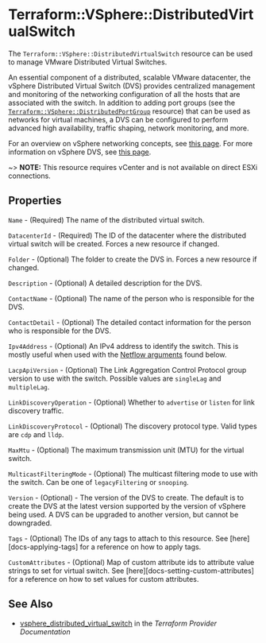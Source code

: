 # Terraform::VSphere::DistributedVirtualSwitch

The `Terraform::VSphere::DistributedVirtualSwitch` resource can be used to manage VMware
Distributed Virtual Switches.

An essential component of a distributed, scalable VMware datacenter, the
vSphere Distributed Virtual Switch (DVS) provides centralized management and
monitoring of the networking configuration of all the hosts that are associated
with the switch. In addition to adding port groups (see the
[`Terraform::VSphere::DistributedPortGroup`][distributed-port-group] resource) that can
be used as networks for virtual machines, a DVS can be configured to perform
advanced high availability, traffic shaping, network monitoring, and more.

For an overview on vSphere networking concepts, see [this
page][ref-vsphere-net-concepts]. For more information on vSphere DVS, see [this
page][ref-vsphere-dvs].

[distributed-port-group]: /docs/providers/vsphere/r/distributed_port_group.html
[ref-vsphere-net-concepts]: https://docs.vmware.com/en/VMware-vSphere/6.5/com.vmware.vsphere.networking.doc/GUID-2B11DBB8-CB3C-4AFF-8885-EFEA0FC562F4.html
[ref-vsphere-dvs]: https://docs.vmware.com/en/VMware-vSphere/6.5/com.vmware.vsphere.networking.doc/GUID-375B45C7-684C-4C51-BA3C-70E48DFABF04.html

~> **NOTE:** This resource requires vCenter and is not available on direct ESXi
connections.

## Properties

`Name` - (Required) The name of the distributed virtual switch.

`DatacenterId` - (Required) The ID of the datacenter where the distributed
virtual switch will be created. Forces a new resource if changed.

`Folder` - (Optional) The folder to create the DVS in. Forces a new resource
if changed.

`Description` - (Optional) A detailed description for the DVS.

`ContactName` - (Optional) The name of the person who is responsible for the
DVS.

`ContactDetail` - (Optional) The detailed contact information for the person
who is responsible for the DVS.

`Ipv4Address` - (Optional) An IPv4 address to identify the switch. This is
mostly useful when used with the [Netflow arguments](#netflow-arguments) found
below.

`LacpApiVersion` - (Optional) The Link Aggregation Control Protocol group
version to use with the switch. Possible values are `singleLag` and
`multipleLag`.

`LinkDiscoveryOperation` - (Optional) Whether to `advertise` or `listen`
for link discovery traffic.

`LinkDiscoveryProtocol` - (Optional) The discovery protocol type. Valid
types are `cdp` and `lldp`.

`MaxMtu` - (Optional) The maximum transmission unit (MTU) for the virtual
switch.

`MulticastFilteringMode` - (Optional) The multicast filtering mode to use
with the switch. Can be one of `legacyFiltering` or `snooping`.

`Version` - (Optional) - The version of the DVS to create. The default is to
create the DVS at the latest version supported by the version of vSphere
being used. A DVS can be upgraded to another version, but cannot be
downgraded.

`Tags` - (Optional) The IDs of any tags to attach to this resource. See
[here][docs-applying-tags] for a reference on how to apply tags.

`CustomAttributes` - (Optional) Map of custom attribute ids to attribute
value strings to set for virtual switch. See
[here][docs-setting-custom-attributes] for a reference on how to set values
for custom attributes.


## See Also

* [vsphere_distributed_virtual_switch](https://www.terraform.io/docs/providers/vsphere/r/distributed_virtual_switch.html) in the _Terraform Provider Documentation_